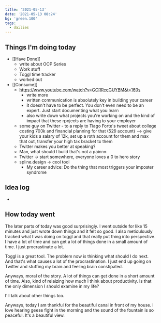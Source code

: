 ```yaml
---
title: '2021-05-13'
date: '2021-05-13 08:24'
bg: 'green.100'
tags:
  - dailies
---
```


## Things I'm doing today

- [[Have Done]]
	- write about OOP Series
	- Work stuff
	- Toggl time tracker
	- worked out
- [[Consume]]
	- https://www.youtube.com/watch?v=GCRRccGUYBM&t=160s
		- write more
		- written communication is absolutely key in building your career
		- it doesn't have to be perfect. You don't even need to be an expert. Just start documenting what you learn
		- also write down what projects you're working on and the kind of impact that these rpojects are having to your employer
	- some guy on Twitter - to a reply to Tiago Forte's tweet about college costing 700k  and financial planning for that (529 account) --> give your kids a salary of 12k, set up a roth account for them and max that out, transfer your high tax bracket to them
	- Twitter makes you better at speaking?
	- Man, what should I build that's not a painnn
	- Twitter -> start somewhere, everyone loves a 0 to hero story
	- spline.design -> cool tool
		- My career advice: Do the thing that most triggers your imposter syndrome

## Idea log
- 

## How today went

The later parts of today was good surprisingly. I went outside for like 15 minutes and just wrote down things and it felt so good. I also meticulously tracked what I was doing on toggl and that really put thing into perspective. I have a lot of time and can get a lot of things done in a small amount of time. I just procrastinate a lot. 

Toggl is a great tool. The problem now is thinking what should I do next. And that's what causes a lot of the procrastination. I just end up going on Twitter and stuffing my brain and feeling brain constipated.

Anyways, moral of the story. A lot of things can get done in a short amount of time. Also, kind of relaizing how much I think about productivity. Is that the only dimension I should examine in my life?

I'll talk about other things too.

Anyways, today I am thankful for the beautiful canal in front of my house. I love hearing geese fight in the morning and the sound of the fountain is so peaceful. It's a beautiful view.